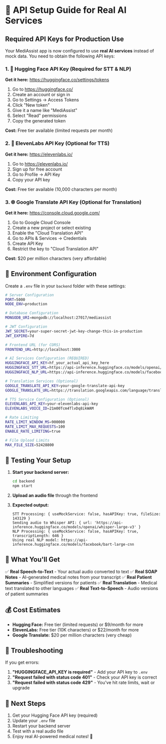 # 🚀 API Setup Guide for Real AI Services

## Required API Keys for Production Use

Your MediAssist app is now configured to use **real AI services** instead of mock data. You need to obtain the following API keys:

### 1. 🔑 Hugging Face API Key (Required for STT & NLP)

**Get it here:** https://huggingface.co/settings/tokens

1. Go to https://huggingface.co/
2. Create an account or sign in
3. Go to Settings → Access Tokens
4. Click "New token"
5. Give it a name like "MediAssist"
6. Select "Read" permissions
7. Copy the generated token

**Cost:** Free tier available (limited requests per month)

### 2. 🎤 ElevenLabs API Key (Optional for TTS)

**Get it here:** https://elevenlabs.io/

1. Go to https://elevenlabs.io/
2. Sign up for free account
3. Go to Profile → API Key
4. Copy your API key

**Cost:** Free tier available (10,000 characters per month)

### 3. 🌐 Google Translate API Key (Optional for Translation)

**Get it here:** https://console.cloud.google.com/

1. Go to Google Cloud Console
2. Create a new project or select existing
3. Enable the "Cloud Translation API"
4. Go to APIs & Services → Credentials
5. Create API Key
6. Restrict the key to "Cloud Translation API"

**Cost:** $20 per million characters (very affordable)

## 📝 Environment Configuration

Create a `.env` file in your `backend` folder with these settings:

```bash
# Server Configuration
PORT=5000
NODE_ENV=production

# Database Configuration
MONGODB_URI=mongodb://localhost:27017/mediassist

# JWT Configuration
JWT_SECRET=your-super-secret-jwt-key-change-this-in-production
JWT_EXPIRE=7d

# Frontend URL (for CORS)
FRONTEND_URL=http://localhost:3000

# AI Services Configuration (REQUIRED)
HUGGINGFACE_API_KEY=hf_your_actual_api_key_here
HUGGINGFACE_STT_URL=https://api-inference.huggingface.co/models/openai/whisper-large-v3
HUGGINGFACE_NLP_URL=https://api-inference.huggingface.co/models/facebook/bart-large-cnn

# Translation Services (Optional)
GOOGLE_TRANSLATE_API_KEY=your-google-translate-api-key
GOOGLE_TRANSLATE_URL=https://translation.googleapis.com/language/translate/v2

# TTS Service Configuration (Optional)
ELEVENLABS_API_KEY=your-elevenlabs-api-key
ELEVENLABS_VOICE_ID=21m00Tcm4TlvDq8ikWAM

# Rate Limiting
RATE_LIMIT_WINDOW_MS=900000
RATE_LIMIT_MAX_REQUESTS=100
ENABLE_RATE_LIMITING=true

# File Upload Limits
MAX_FILE_SIZE=52428800
```

## 🧪 Testing Your Setup

1. **Start your backend server:**
   ```bash
   cd backend
   npm start
   ```

2. **Upload an audio file** through the frontend

3. **Expected output:**
   ```
   STT Processing: { useMockService: false, hasAPIKey: true, fileSize: 143129 }
   Sending audio to Whisper API: { url: 'https://api-inference.huggingface.co/models/openai/whisper-large-v3' }
   NLP Processing: { useMockService: false, hasAPIKey: true, transcriptLength: 646 }
   Using real NLP model: https://api-inference.huggingface.co/models/facebook/bart-large-cnn
   ```

## 🎯 What You'll Get

✅ **Real Speech-to-Text** - Your actual audio converted to text
✅ **Real SOAP Notes** - AI-generated medical notes from your transcript
✅ **Real Patient Summaries** - Simplified versions for patients
✅ **Real Translation** - Medical text translated to other languages
✅ **Real Text-to-Speech** - Audio versions of patient summaries

## 💰 Cost Estimates

- **Hugging Face:** Free tier (limited requests) or $9/month for more
- **ElevenLabs:** Free tier (10K characters) or $22/month for more
- **Google Translate:** $20 per million characters (very cheap)

## 🚨 Troubleshooting

If you get errors:

1. **"HUGGINGFACE_API_KEY is required"** - Add your API key to `.env`
2. **"Request failed with status code 401"** - Check your API key is correct
3. **"Request failed with status code 429"** - You've hit rate limits, wait or upgrade

## 🔄 Next Steps

1. Get your Hugging Face API key (required)
2. Update your `.env` file
3. Restart your backend server
4. Test with a real audio file
5. Enjoy real AI-powered medical notes! 🎉
